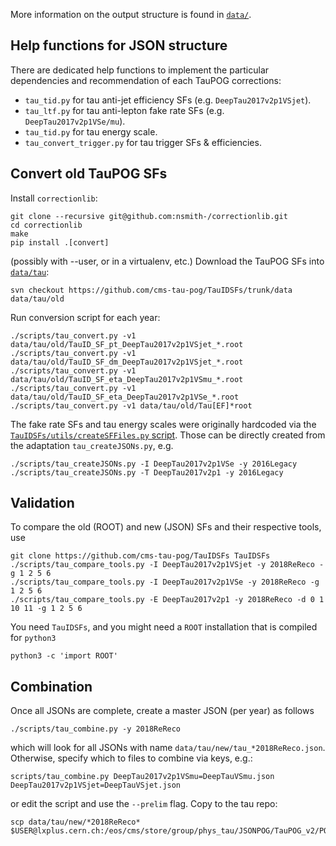 More information on the output structure is found in [`data/`](../data/tau).

## Help functions for JSON structure
There are dedicated help functions to implement the particular dependencies and recommendation
of each TauPOG corrections:
* `tau_tid.py` for tau anti-jet efficiency SFs (e.g. `DeepTau2017v2p1VSjet`).
* `tau_ltf.py` for tau anti-lepton fake rate SFs (e.g. `DeepTau2017v2p1VSe/mu`).
* `tau_tid.py` for tau energy scale.
* `tau_convert_trigger.py` for tau trigger SFs & efficiencies.


## Convert old TauPOG SFs
Install `correctionlib`:
```
git clone --recursive git@github.com:nsmith-/correctionlib.git
cd correctionlib
make
pip install .[convert]
```
(possibly with --user, or in a virtualenv, etc.)
Download the TauPOG SFs into [`data/tau`](../data/tau):
```
svn checkout https://github.com/cms-tau-pog/TauIDSFs/trunk/data data/tau/old
```
Run conversion script for each year:
```
./scripts/tau_convert.py -v1 data/tau/old/TauID_SF_pt_DeepTau2017v2p1VSjet_*.root
./scripts/tau_convert.py -v1 data/tau/old/TauID_SF_dm_DeepTau2017v2p1VSjet_*.root
./scripts/tau_convert.py -v1 data/tau/old/TauID_SF_eta_DeepTau2017v2p1VSmu_*.root
./scripts/tau_convert.py -v1 data/tau/old/TauID_SF_eta_DeepTau2017v2p1VSe_*.root
./scripts/tau_convert.py -v1 data/tau/old/Tau[EF]*root
```
The fake rate SFs and tau energy scales were originally hardcoded via the
[`TauIDSFs/utils/createSFFiles.py` script](https://github.com/cms-tau-pog/TauIDSFs/blob/master/utils/createSFFiles.py).
Those can be directly created from the adaptation `tau_createJSONs.py`, e.g.
```
./scripts/tau_createJSONs.py -I DeepTau2017v2p1VSe -y 2016Legacy
./scripts/tau_createJSONs.py -T DeepTau2017v2p1 -y 2016Legacy
```

## Validation
To compare the old (ROOT) and new (JSON) SFs and their respective tools, use
```
git clone https://github.com/cms-tau-pog/TauIDSFs TauIDSFs
./scripts/tau_compare_tools.py -I DeepTau2017v2p1VSjet -y 2018ReReco -g 1 2 5 6
./scripts/tau_compare_tools.py -I DeepTau2017v2p1VSe -y 2018ReReco -g 1 2 5 6
./scripts/tau_compare_tools.py -E DeepTau2017v2p1 -y 2018ReReco -d 0 1 10 11 -g 1 2 5 6
```
You need `TauIDSFs`, and you might need a `ROOT` installation that is compiled for `python3`
```
python3 -c 'import ROOT'
```

## Combination
Once all JSONs are complete, create a master JSON (per year) as follows
```
./scripts/tau_combine.py -y 2018ReReco
```
which will look for all JSONs with name `data/tau/new/tau_*2018ReReco.json`.
Otherwise, specify which to files to combine via keys, e.g.:
```
scripts/tau_combine.py DeepTau2017v2p1VSmu=DeepTauVSmu.json DeepTau2017v2p1VSjet=DeepTauVSjet.json
```
or edit the script and use the `--prelim` flag.
Copy to the tau repo:
```
scp data/tau/new/*2018ReReco* $USER@lxplus.cern.ch:/eos/cms/store/group/phys_tau/JSONPOG/TauPOG_v2/POG/TAU/2018_ReReco/
```